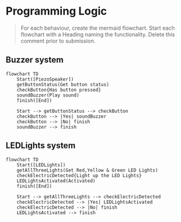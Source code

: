 # Programming Logic

> For each behaviour, create the mermaid flowchart. Start each flowchart with a Heading naming the functionality. Delete this comment prior to submission.

## Buzzer system

```mermaid
flowchart TD
    Start([PiezoSpeaker])
    getButtonStatus(Get button status)
    checkButton{Has button pressed}
    soundBuzzer(Play sound)
    finish([End])

    Start --> getButtonStatus --> checkButton
    checkButton --> |Yes| soundBuzzer
    checkButton --> |No| finish
    soundBuzzer --> finish
```

## LEDLights system
```mermaid
flowchart TD
    Start([LEDLights])
    getAllThreeLights(Get Red,Yellow & Green LED Lights)
    checkElectricDetected{Light up the LED Lights}
    LEDLightsActivated(Activated)
    finish([End])

    Start --> getAllThreeLights --> checkElectricDetected
    checkElectricDetected --> |Yes| LEDLightsActivated
    checkElectricDetected --> |No| finish
    LEDLightsActivated --> finish